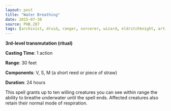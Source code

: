 ```yaml
---
layout: post
title: "Water Breathing"
date: 2015-07-30
source: PHB.287
tags: [archivist, druid, ranger, sorcerer, wizard, eldritchknight, artificer, level3, transmutation, ritual]
---
```


**3rd-level transmutation (ritual)**

**Casting Time**: 1 action

**Range**: 30 feet

**Components**: V, S, M (a short reed or piece of straw)

**Duration**: 24 hours

This spell grants up to ten willing creatures you can see within range the ability to breathe underwater until the spell ends. Affected creatures also retain their normal mode of respiration.
